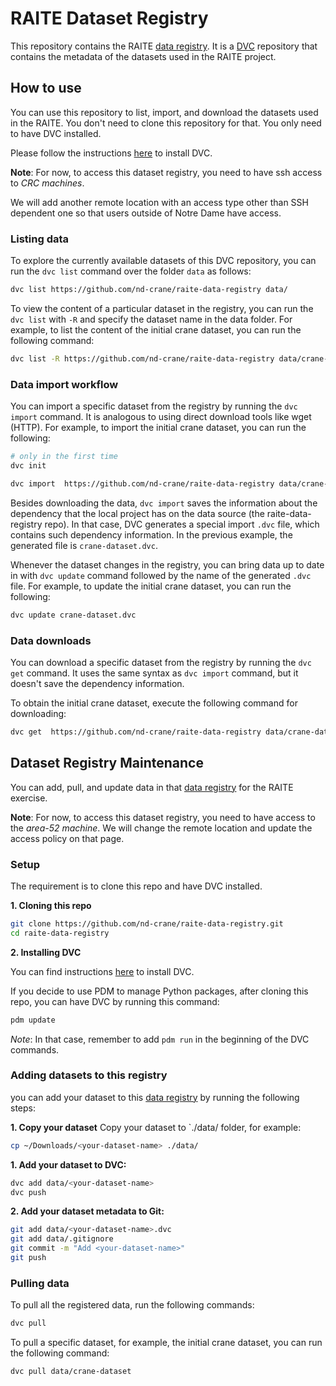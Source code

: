 
# RAITE Dataset Registry

This repository contains the RAITE [data registry](https://dvc.org/doc/use-cases/data-registry). It is a [DVC](https://dvc.org/) repository that contains the metadata of the datasets used in the RAITE project.


## How to use 
You can use this repository to list, import, and download the datasets used in the RAITE. You don't need to clone this repository for that.
You only need to have DVC installed.

Please follow the instructions [here](https://dvc.org/doc/install) to install DVC.

**Note**: For now, to access this dataset registry, you need to have ssh access to *CRC machines*.

We will add another remote location with an access type other than SSH dependent one so that users outside of Notre Dame have access.

### **Listing data**

To explore the currently available datasets of this DVC repository, you can run the `dvc list` command over the folder `data` as follows:

```bash
dvc list https://github.com/nd-crane/raite-data-registry data/
```

To view the content of a particular dataset in the registry, you can run the `dvc list` with `-R` and specify the dataset name in the data folder. 
For example, to list the content of the initial crane dataset, you can run the following command:

```bash
dvc list -R https://github.com/nd-crane/raite-data-registry data/crane-dataset
```

### **Data import workflow**
You can import a specific dataset from the registry by running the `dvc import` command. It is analogous to using direct download tools like wget (HTTP).
For example, to import the initial crane dataset, you can run the following:

```bash
# only in the first time
dvc init
```

```bash
dvc import  https://github.com/nd-crane/raite-data-registry data/crane-dataset
```

Besides downloading the data, `dvc import` saves the information about the dependency that the local project has on the data source (the raite-data-registry repo).
In that case, DVC generates a special import `.dvc` file, which contains such dependency information. In the previous example, the generated file is `crane-dataset.dvc`.

Whenever the dataset changes in the registry, you can bring data up to date in with `dvc update` command followed by the name of the generated `.dvc` file. For example, to update the initial crane dataset, you can run the following:
```bash
dvc update crane-dataset.dvc
```

### **Data downloads**
You can download a specific dataset from the registry by running the `dvc get` command. It uses the same syntax as `dvc import` command, but it doesn't save the dependency information.

To obtain the initial crane dataset, execute the following command for downloading:

```bash
dvc get  https://github.com/nd-crane/raite-data-registry data/crane-dataset
```

## Dataset Registry Maintenance

You can add, pull, and update data in that [data registry](https://dvc.org/doc/use-cases/data-registry) for the RAITE exercise.

**Note**: For now, to access this dataset registry, you need to have access to the *area-52 machine*.
We will change the remote location and update the access policy on that page.

### **Setup**

The requirement is to clone this repo and have DVC installed.

**1. Cloning this repo**
```bash
git clone https://github.com/nd-crane/raite-data-registry.git
cd raite-data-registry
```

**2. Installing DVC**

You can find instructions [here](https://dvc.org/doc/install) to install DVC.

If you decide to use PDM to manage Python packages, after cloning this repo, you can have DVC by running this command:

```bash 
pdm update
```
*Note*: In that case, remember to add `pdm run` in the beginning of the DVC commands. 


### **Adding datasets to this registry**

you can add your dataset to this [data registry](https://dvc.org/doc/use-cases/data-registry) by running the following steps:

**1. Copy your dataset**
Copy your dataset to `./data/ folder, for example:

```bash
cp ~/Downloads/<your-dataset-name> ./data/
```

**1. Add your dataset to DVC:**

```bash
dvc add data/<your-dataset-name>
dvc push
```
**2. Add your dataset metadata to Git:**
```bash
git add data/<your-dataset-name>.dvc
git add data/.gitignore
git commit -m "Add <your-dataset-name>"
git push
```


### **Pulling data**

To pull all the registered data, run the following commands:

```bash
dvc pull 
```

To pull a specific dataset, for example, the initial crane dataset, you can run the following command:

```bash
dvc pull data/crane-dataset
```
